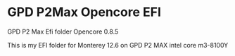 # GPD P2Max Opencore EFI
GPD P2 Max Efi folder Opencore 0.8.5

This is my EFI folder for Monterey 12.6 on GPD P2 MAX intel core m3-8100Y
